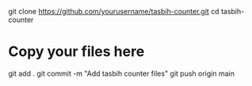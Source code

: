 git clone https://github.com/yourusername/tasbih-counter.git
cd tasbih-counter
# Copy your files here
git add .
git commit -m "Add tasbih counter files"
git push origin main

